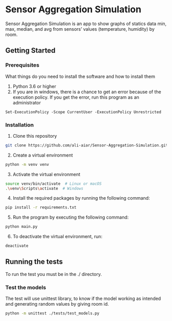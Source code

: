 # Sensor Aggregation Simulation
Sensor Aggregation Simulation is an app to show graphs of statics data min, max, median, and avg from sensors’ values (temperature, humidity) by room.
## Getting Started
### Prerequisites
What things do you need to install the software and how to install them
1. Python 3.6 or higher
2. If you are in windows, there is a chance to get an error because of the execution policy. If you get the error, run this program as an administrator
```console
Set-ExecutionPolicy -Scope CurrentUser -ExecutionPolicy Unrestricted
```
### Installation
1. Clone this repository
```bash
git clone https://github.com/ali-aiar/Sensor-Aggregation-Simulation.git
```
2. Create a virtual environment 
```bash
python -m venv venv
```
3. Activate the virtual environment
```bash
source venv/bin/activate  # Linux or macOS
.\venv\Scripts\activate  # Windows
```
4. Install the required packages by running the following command:
```bash
pip install -r requirements.txt
```
5. Run the program by executing the following command:
```bash
python main.py
```
6. To deactivate the virtual environment, run:
```bash
deactivate
```
## Running the tests
To run the test you must be in the ./ directory. 
### Test the models
The test will use unittest library, to know if the model working as intended and generating random values by giving room id.
```bash
python -m unittest ./tests/test_models.py
```
